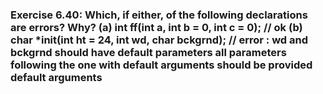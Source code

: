### Exercise 6.40: Which, if either, of the following declarations are errors? Why?    (a) int ff(int a, int b = 0, int c = 0);            // ok     (b) char *init(int ht = 24, int wd, char bckgrnd);  // error : wd and bckgrnd should have default parameters    all parameters following the one with default arguments should be provided default arguments    